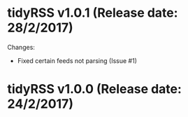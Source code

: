 tidyRSS v1.0.1 (Release date: 28/2/2017)
==============

Changes:

* Fixed certain feeds not parsing (Issue #1)


tidyRSS v1.0.0 (Release date: 24/2/2017)
==============

